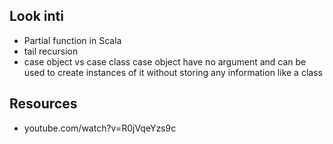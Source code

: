 ## Look inti
- Partial function in Scala
- tail recursion
- case object vs case class
    case object have no argument and can be used to create instances of it without storing any information like a class

## Resources
- youtube.com/watch?v=R0jVqeYzs9c
